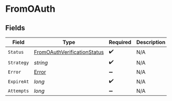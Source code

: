 # FromOAuth


## Fields

| Field                                                                                 | Type                                                                                  | Required                                                                              | Description                                                                           |
| ------------------------------------------------------------------------------------- | ------------------------------------------------------------------------------------- | ------------------------------------------------------------------------------------- | ------------------------------------------------------------------------------------- |
| `Status`                                                                              | [FromOAuthVerificationStatus](../../Models/Components/FromOAuthVerificationStatus.md) | :heavy_check_mark:                                                                    | N/A                                                                                   |
| `Strategy`                                                                            | *string*                                                                              | :heavy_check_mark:                                                                    | N/A                                                                                   |
| `Error`                                                                               | [Error](../../Models/Components/Error.md)                                             | :heavy_minus_sign:                                                                    | N/A                                                                                   |
| `ExpireAt`                                                                            | *long*                                                                                | :heavy_check_mark:                                                                    | N/A                                                                                   |
| `Attempts`                                                                            | *long*                                                                                | :heavy_minus_sign:                                                                    | N/A                                                                                   |